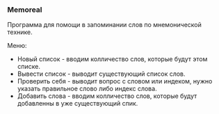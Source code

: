 ### Memoreal
Программа для помощи в запоминании слов по мнемонической технике.

Меню:
- Новый список - вводим колличество слов, которые будут этом списке.
- Вывести список - выводит существующий список слов.
- Проверить себя - выводит вопрос с словом или индеком, нужно указать правильное слово либо индекс слова.
- Добавить слова - вводим колличество слов, которые будут добавленны в уже существующий спик.
